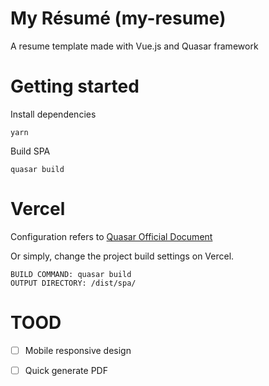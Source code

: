 # My Résumé (my-resume)

A resume template made with Vue.js and Quasar framework

# Getting started

Install dependencies

```shell
yarn
```

Build SPA

```shell
quasar build
```

# Vercel

Configuration refers to [Quasar Official Document](https://quasar.dev/quasar-cli/developing-spa/deploying#Vercel-configuration-tips)

Or simply, change the project build settings on Vercel.

```
BUILD COMMAND: quasar build
OUTPUT DIRECTORY: /dist/spa/
```

# TOOD

- [ ] Mobile responsive design
- [ ] Quick generate PDF

